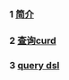  ### 1 [简介](https://github.com/smartxing/study/blob/master/es/jianjie.md)
 ### 2 [查询curd](https://github.com/smartxing/study/blob/master/es/query.md)
 ### 3 [query dsl](https://github.com/smartxing/study/blob/master/es/query2.md)